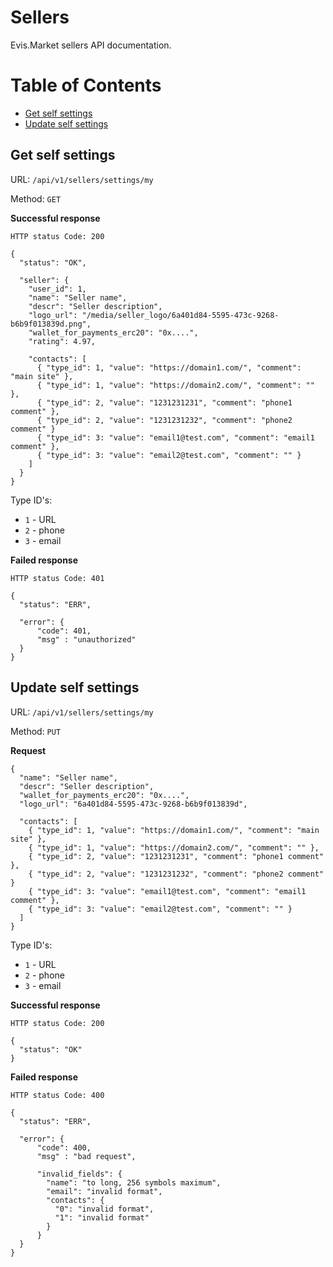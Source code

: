 # Sellers

Evis.Market sellers API documentation.

Table of Contents
=================
* [Get self settings](#get-self-settings)
* [Update self settings](#update-self-settings)

## Get self settings

URL: `/api/v1/sellers/settings/my`

Method: `GET`

**Successful response**

    HTTP status Code: 200

    {
      "status": "OK",

      "seller": {
        "user_id": 1,
        "name": "Seller name",
        "descr": "Seller description",
        "logo_url": "/media/seller_logo/6a401d84-5595-473c-9268-b6b9f013839d.png",
        "wallet_for_payments_erc20": "0x....",
        "rating": 4.97,

        "contacts": [
          { "type_id": 1, "value": "https://domain1.com/", "comment": "main site" },
          { "type_id": 1, "value": "https://domain2.com/", "comment": "" },
          { "type_id": 2, "value": "1231231231", "comment": "phone1 comment" },
          { "type_id": 2, "value": "1231231232", "comment": "phone2 comment" }
          { "type_id": 3: "value": "email1@test.com", "comment": "email1 comment" },
          { "type_id": 3: "value": "email2@test.com", "comment": "" }
        ]
      }
    }

Type ID's:
* `1` - URL
* `2` - phone
* `3` - email

**Failed response**

    HTTP status Code: 401

    {
      "status": "ERR",

      "error": {
          "code": 401,
          "msg" : "unauthorized"
      }
    }


## Update self settings

URL: `/api/v1/sellers/settings/my`

Method: `PUT`

**Request**

    {
      "name": "Seller name",
      "descr": "Seller description",
      "wallet_for_payments_erc20": "0x....",
      "logo_url": "6a401d84-5595-473c-9268-b6b9f013839d",

      "contacts": [
        { "type_id": 1, "value": "https://domain1.com/", "comment": "main site" },
        { "type_id": 1, "value": "https://domain2.com/", "comment": "" },
        { "type_id": 2, "value": "1231231231", "comment": "phone1 comment" },
        { "type_id": 2, "value": "1231231232", "comment": "phone2 comment" }
        { "type_id": 3: "value": "email1@test.com", "comment": "email1 comment" },
        { "type_id": 3: "value": "email2@test.com", "comment": "" }
      ]
    }

Type ID's:
* `1` - URL
* `2` - phone
* `3` - email

**Successful response**

    HTTP status Code: 200

    {
      "status": "OK"
    }

**Failed response**

    HTTP status Code: 400

    {
      "status": "ERR",

      "error": {
          "code": 400,
          "msg" : "bad request",

          "invalid_fields": {
            "name": "to long, 256 symbols maximum",
            "email": "invalid format",
            "contacts": {
              "0": "invalid format",
              "1": "invalid format"
            }
          }
      }
    }
